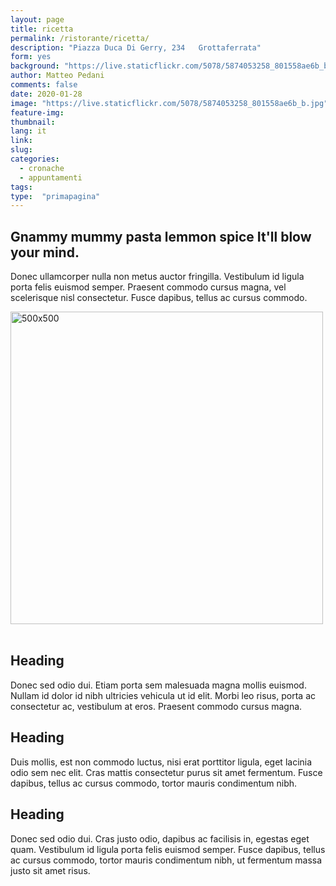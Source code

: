 ```yaml
---
layout: page
title: ricetta
permalink: /ristorante/ricetta/
description: "Piazza Duca Di Gerry, 234   Grottaferrata"
form: yes
background: "https://live.staticflickr.com/5078/5874053258_801558ae6b_b.jpg"
author: Matteo Pedani
comments: false
date: 2020-01-28 
image: "https://live.staticflickr.com/5078/5874053258_801558ae6b_b.jpg"
feature-img: 
thumbnail: 
lang: it
link: 
slug: 
categories:
  - cronache
  - appuntamenti
tags:
type:  "primapagina"
---
```

<div class="conteiner">
<div class="row featurette">
          <div class="col-md-7">
            <h2 class="featurette-heading">Gnammy mummy pasta lemmon spice <span class="text-muted">It'll blow your mind.</span></h2>
            <p class="lead">Donec ullamcorper nulla non metus auctor fringilla. Vestibulum id ligula porta felis euismod semper. Praesent commodo cursus magna, vel scelerisque nisl consectetur. Fusce dapibus, tellus ac cursus commodo.</p>
          </div>
          <div class="col-md-5">
            <img class="featurette-image img-fluid mx-auto" data-src="holder.js/500x500/auto" alt="500x500" style="width: 500px; " src="{{page.image}}" data-holder-rendered="true">
          </div>
        </div>
     <br>   
<div class="row ">
          <div class="col-lg-4">
            <h2>Heading</h2>
            <p>Donec sed odio dui. Etiam porta sem malesuada magna mollis euismod. Nullam id dolor id nibh ultricies vehicula ut id elit. Morbi leo risus, porta ac consectetur ac, vestibulum at eros. Praesent commodo cursus magna.</p>
          </div>
          <!-- /.col-lg-4 -->
          <div class="col-lg-4">
            <h2>Heading</h2>
            <p>Duis mollis, est non commodo luctus, nisi erat porttitor ligula, eget lacinia odio sem nec elit. Cras mattis consectetur purus sit amet fermentum. Fusce dapibus, tellus ac cursus commodo, tortor mauris condimentum nibh.</p>
          </div>
          <!-- /.col-lg-4 -->
          <div class="col-lg-4">
            <h2>Heading</h2>
            <p>Donec sed odio dui. Cras justo odio, dapibus ac facilisis in, egestas eget quam. Vestibulum id ligula porta felis euismod semper. Fusce dapibus, tellus ac cursus commodo, tortor mauris condimentum nibh, ut fermentum massa justo sit amet risus.</p>
          </div><!-- /.col-lg-4 -->
        </div>

</div>


